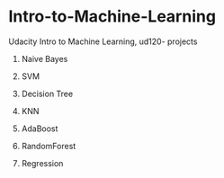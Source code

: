 # Intro-to-Machine-Learning
Udacity Intro to Machine Learning, ud120- projects
1. Naive Bayes
2. SVM
3. Decision Tree
4. KNN
5. AdaBoost
6. RandomForest

7. Regression
